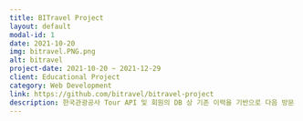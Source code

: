 ```yaml
---
title: BITravel Project
layout: default
modal-id: 1
date: 2021-10-20
img: bitravel.PNG.png
alt: bitravel
project-date: 2021-10-20 ~ 2021-12-29
client: Educational Project
category: Web Development
link: https://github.com/bitravel/bitravel-project
description: 한국관광공사 Tour API 및 회원의 DB 상 기존 이력을 기반으로 다음 방문 여행지 및 관련 정보를 추천하는 사이트입니다.<br>추천 기능을 구현하기 위한 데이터는 회원 가입 시 수집한 정보 및 선호도 설문, 그리고 꾸준히 새로운 후기를 작성하며 누적된 여행지 방문 이력 등을 사용하고 있습니다.
---
```

